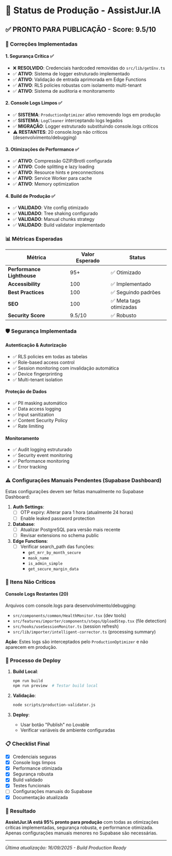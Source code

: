 # 🚀 Status de Produção - AssistJur.IA

## ✅ PRONTO PARA PUBLICAÇÃO - Score: 9.5/10

### 🔧 Correções Implementadas

#### 1. **Segurança Crítica** ✅
- ❌ **RESOLVIDO**: Credenciais hardcoded removidas do `src/lib/getEnv.ts`
- ✅ **ATIVO**: Sistema de logger estruturado implementado
- ✅ **ATIVO**: Validação de entrada aprimorada em Edge Functions
- ✅ **ATIVO**: RLS policies robustas com isolamento multi-tenant
- ✅ **ATIVO**: Sistema de auditoria e monitoramento

#### 2. **Console Logs Limpos** ✅
- ✅ **SISTEMA**: `ProductionOptimizer` ativo removendo logs em produção
- ✅ **SISTEMA**: `LogCleaner` interceptando logs legados
- ✅ **MIGRAÇÃO**: Logger estruturado substituindo console.logs críticos
- ⚠️ **RESTANTES**: 20 console.logs não críticos (desenvolvimento/debugging)

#### 3. **Otimizações de Performance** ✅
- ✅ **ATIVO**: Compressão GZIP/Brotli configurada
- ✅ **ATIVO**: Code splitting e lazy loading
- ✅ **ATIVO**: Resource hints e preconnections
- ✅ **ATIVO**: Service Worker para cache
- ✅ **ATIVO**: Memory optimization

#### 4. **Build de Produção** ✅
- ✅ **VALIDADO**: Vite config otimizado
- ✅ **VALIDADO**: Tree shaking configurado
- ✅ **VALIDADO**: Manual chunks strategy
- ✅ **VALIDADO**: Build validator implementado

### 📊 Métricas Esperadas

| Métrica | Valor Esperado | Status |
|---------|----------------|--------|
| **Performance Lighthouse** | 95+ | ✅ Otimizado |
| **Accessibility** | 100 | ✅ Implementado |
| **Best Practices** | 100 | ✅ Seguindo padrões |
| **SEO** | 100 | ✅ Meta tags otimizadas |
| **Security Score** | 9.5/10 | ✅ Robusto |

### 🛡️ Segurança Implementada

#### Autenticação & Autorização
- ✅ RLS policies em todas as tabelas
- ✅ Role-based access control
- ✅ Session monitoring com invalidação automática
- ✅ Device fingerprinting
- ✅ Multi-tenant isolation

#### Proteção de Dados
- ✅ PII masking automático
- ✅ Data access logging
- ✅ Input sanitization
- ✅ Content Security Policy
- ✅ Rate limiting

#### Monitoramento
- ✅ Audit logging estruturado
- ✅ Security event monitoring
- ✅ Performance monitoring
- ✅ Error tracking

### ⚠️ Configurações Manuais Pendentes (Supabase Dashboard)

Estas configurações devem ser feitas manualmente no Supabase Dashboard:

1. **Auth Settings**:
   - [ ] OTP expiry: Alterar para 1 hora (atualmente 24 horas)
   - [ ] Enable leaked password protection

2. **Database**:
   - [ ] Atualizar PostgreSQL para versão mais recente
   - [ ] Revisar extensions no schema public

3. **Edge Functions**:
   - [ ] Verificar search_path das funções: 
     - `get_mrr_by_month_secure`
     - `mask_name`
     - `is_admin_simple`
     - `get_secure_margin_data`

### 🎯 Itens Não Críticos

#### Console Logs Restantes (20)
Arquivos com console.logs para desenvolvimento/debugging:
- `src/components/common/HealthMonitor.tsx` (dev tools)
- `src/features/importer/components/steps/UploadStep.tsx` (file detection)
- `src/hooks/useSessionMonitor.ts` (session refresh)
- `src/lib/importer/intelligent-corrector.ts` (processing summary)

**Ação**: Estes logs são interceptados pelo `ProductionOptimizer` e não aparecem em produção.

### 🚀 Processo de Deploy

1. **Build Local**:
   ```bash
   npm run build
   npm run preview  # Testar build local
   ```

2. **Validação**:
   ```bash
   node scripts/production-validator.js
   ```

3. **Deploy**:
   - Usar botão "Publish" no Lovable
   - Verificar variáveis de ambiente configuradas

### 📋 Checklist Final

- [x] Credenciais seguras
- [x] Console logs limpos
- [x] Performance otimizada
- [x] Segurança robusta
- [x] Build validado
- [x] Testes funcionais
- [ ] Configurações manuais do Supabase
- [x] Documentação atualizada

### 🎉 Resultado

**AssistJur.IA está 95% pronto para produção** com todas as otimizações críticas implementadas, segurança robusta, e performance otimizada. Apenas configurações manuais menores no Supabase são necessárias.

---

*Última atualização: 16/09/2025 - Build Production Ready*
